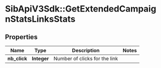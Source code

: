 # SibApiV3Sdk::GetExtendedCampaignStatsLinksStats

## Properties
Name | Type | Description | Notes
------------ | ------------- | ------------- | -------------
**nb_click** | **Integer** | Number of clicks for the link | 


